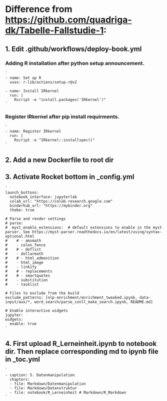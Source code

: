 # Difference from https://github.com/quadriga-dk/Tabelle-Fallstudie-1:

## 1. Edit .github/workflows/deploy-book.yml

###    Adding R installation after python setup announcement.
    `
    - name: Set up R 
      uses: r-lib/actions/setup-r@v2
        
    - name: Install IRkernel
      run: |
        Rscript -e "install.packages('IRkernel')"
    `

###    Register IRkernel after pip install requirments.
    `
    - name: Register IRkernel
      run: |
        Rscript -e "IRkernel::installspec()"
    `

## 2. Add a new Dockerfile to root dir

## 3. Activate Rocket bottom in _config.yml

    `
    launch_buttons:
      notebook_interface: jupyterlab
      colab_url: "https://colab.research.google.com"
      binderhub_url: "https://mybinder.org"
      thebe: true
    
    # Parse and render settings
    # parse:
    #  myst_enable_extensions:  # default extensions to enable in the myst parser. See https://myst-parser.readthedocs.io/en/latest/using/syntax-optional.html
    #    # - amsmath
    #    - colon_fence
    #    # - deflist
    #    - dollarmath
    #    # - html_admonition
    #    - html_image
    #    - linkify
    #    # - replacements
    #    # - smartquotes
    #    - substitution
    #    - tasklist
    
    # Files to exclude from the build
    exclude_patterns: [nlp-enrichment/enrichment_tweaked.ipynb, data-input/aux/*, word_search/parse_conll_make_search.ipynb, README.md]
    
    # Enable interactive widgets
    jupyter:
    widgets:
      enable: true
    `

## 4. First upload R_Lerneinheit.ipynb to notebook dir. Then replace corresponding md to ipynb file in _toc.yml
    `
    - caption: 5. Datenmanipulation
      chapters:
      - file: Markdown/Datenmanipulation
      - file: Markdown/Datenstruktur
      - file: notebook/R_Lerneinheit # Markdown/R_Markdown
    `

    

